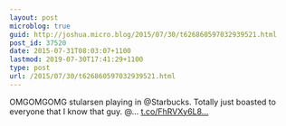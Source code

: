 ```yaml
---
layout: post
microblog: true
guid: http://joshua.micro.blog/2015/07/30/t626860597032939521.html
post_id: 37520
date: 2015-07-31T08:03:07+1100
lastmod: 2019-07-30T17:41:29+1100
type: post
url: /2015/07/30/t626860597032939521.html
---
```

OMGOMGOMG stularsen playing in @Starbucks. Totally just boasted to everyone that I know that guy. @… [t.co/FhRVXy6L8...](https://t.co/FhRVXy6L8A)
